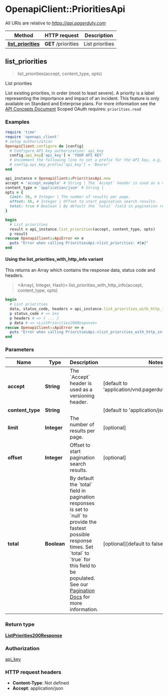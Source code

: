 # OpenapiClient::PrioritiesApi

All URIs are relative to *https://api.pagerduty.com*

| Method | HTTP request | Description |
| ------ | ------------ | ----------- |
| [**list_priorities**](PrioritiesApi.md#list_priorities) | **GET** /priorities | List priorities |


## list_priorities

> <ListPriorities200Response> list_priorities(accept, content_type, opts)

List priorities

List existing priorities, in order (most to least severe).  A priority is a label representing the importance and impact of an incident. This feature is only available on Standard and Enterprise plans.  For more information see the [API Concepts Document](../../api-reference/ZG9jOjI3NDc5Nzc-api-concepts#priorities)  Scoped OAuth requires: `priorities.read` 

### Examples

```ruby
require 'time'
require 'openapi_client'
# setup authorization
OpenapiClient.configure do |config|
  # Configure API key authorization: api_key
  config.api_key['api_key'] = 'YOUR API KEY'
  # Uncomment the following line to set a prefix for the API key, e.g. 'Bearer' (defaults to nil)
  # config.api_key_prefix['api_key'] = 'Bearer'
end

api_instance = OpenapiClient::PrioritiesApi.new
accept = 'accept_example' # String | The `Accept` header is used as a versioning header.
content_type = 'application/json' # String | 
opts = {
  limit: 56, # Integer | The number of results per page.
  offset: 56, # Integer | Offset to start pagination search results.
  total: true # Boolean | By default the `total` field in pagination responses is set to `null` to provide the fastest possible response times. Set `total` to `true` for this field to be populated.  See our [Pagination Docs](https://developer.pagerduty.com/docs/rest-api-v2/pagination/) for more information. 
}

begin
  # List priorities
  result = api_instance.list_priorities(accept, content_type, opts)
  p result
rescue OpenapiClient::ApiError => e
  puts "Error when calling PrioritiesApi->list_priorities: #{e}"
end
```

#### Using the list_priorities_with_http_info variant

This returns an Array which contains the response data, status code and headers.

> <Array(<ListPriorities200Response>, Integer, Hash)> list_priorities_with_http_info(accept, content_type, opts)

```ruby
begin
  # List priorities
  data, status_code, headers = api_instance.list_priorities_with_http_info(accept, content_type, opts)
  p status_code # => 2xx
  p headers # => { ... }
  p data # => <ListPriorities200Response>
rescue OpenapiClient::ApiError => e
  puts "Error when calling PrioritiesApi->list_priorities_with_http_info: #{e}"
end
```

### Parameters

| Name | Type | Description | Notes |
| ---- | ---- | ----------- | ----- |
| **accept** | **String** | The &#x60;Accept&#x60; header is used as a versioning header. | [default to &#39;application/vnd.pagerduty+json;version&#x3D;2&#39;] |
| **content_type** | **String** |  | [default to &#39;application/json&#39;] |
| **limit** | **Integer** | The number of results per page. | [optional] |
| **offset** | **Integer** | Offset to start pagination search results. | [optional] |
| **total** | **Boolean** | By default the &#x60;total&#x60; field in pagination responses is set to &#x60;null&#x60; to provide the fastest possible response times. Set &#x60;total&#x60; to &#x60;true&#x60; for this field to be populated.  See our [Pagination Docs](https://developer.pagerduty.com/docs/rest-api-v2/pagination/) for more information.  | [optional][default to false] |

### Return type

[**ListPriorities200Response**](ListPriorities200Response.md)

### Authorization

[api_key](../README.md#api_key)

### HTTP request headers

- **Content-Type**: Not defined
- **Accept**: application/json

